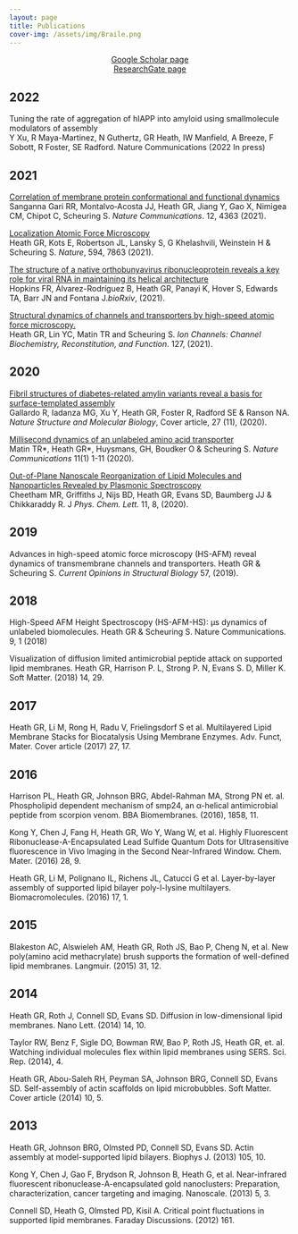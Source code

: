 ```yaml
---
layout: page
title: Publications
cover-img: /assets/img/Braile.png
---
```

<p align="center"> 
<a href="https://scholar.google.ca/citations?user=Ra09PtQAAAAJ&hl=en">Google Scholar page</a> <br /><a href="https://www.researchgate.net/profile/George-Heath-3">ResearchGate page</a> 
</p>


## 2022
Tuning the rate of aggregation of hIAPP into amyloid using smallmolecule modulators of assembly <br /> 
Y Xu, R Maya-Martinez, N Guthertz, GR Heath, IW Manfield, A Breeze, F Sobott, R Foster, SE Radford.
Nature Communications (2022 In press)

## 2021
[Correlation of membrane protein conformational and functional dynamics](https://www.nature.com/articles/s41467-021-24660-1)  <br /> 
Sanganna Gari RR, Montalvo‐Acosta JJ, Heath GR, Jiang Y, Gao X, Nimigea CM, Chipot C, Scheuring S. *Nature Communications*. 12, 4363 (2021).

[Localization Atomic Force Microscopy](https://www.nature.com/articles/s41586-021-03551-x) <br /> 
Heath GR, Kots E, Robertson JL, Lansky S, G Khelashvili, Weinstein H & Scheuring S.
*Nature*, 594, 7863 (2021).

[The structure of a native orthobunyavirus ribonucleoprotein reveals a key role for viral RNA in maintaining its helical architecture](https://www.biorxiv.org/content/10.1101/2021.10.27.466080v1.full)<br /> 
Hopkins FR, Álvarez-Rodríguez B, Heath GR, Panayi K, Hover S, Edwards TA, Barr JN and Fontana J.*bioRxiv*, (2021).

[Structural dynamics of channels and transporters by high-speed atomic force microscopy.](https://www.sciencedirect.com/science/article/abs/pii/S0076687921001245?via%3Dihub) <br /> 
Heath GR, Lin YC, Matin TR and Scheuring S. *Ion Channels: Channel Biochemistry, Reconstitution, and Function*. 127, (2021).

## 2020
[Fibril structures of diabetes-related amylin variants reveal a basis for surface-templated assembly](https://www.nature.com/articles/s41594-020-0496-3)
<br />  Gallardo R, Iadanza MG, Xu Y, Heath GR, Foster R, Radford SE & Ranson NA. *Nature Structure and Molecular Biology*, Cover article, 27 (11), (2020).

[Millisecond dynamics of an unlabeled amino acid transporter](https://www.nature.com/articles/s41467-020-18811-z) <br /> 
Matin TR*, Heath GR*, Huysmans, GH, Boudker O & Scheuring S. *Nature Communications* 11(1) 1-11 (2020).

[Out-of-Plane Nanoscale Reorganization of Lipid Molecules and Nanoparticles Revealed by Plasmonic Spectroscopy](https://pubs.acs.org/doi/abs/10.1021/acs.jpclett.0c00182) <br /> 
Cheetham MR, Griffiths J, Nijs BD, Heath GR, Evans SD, Baumberg JJ & Chikkaraddy R. J *Phys. Chem. Lett.* 11, 8, (2020).

## 2019
Advances in high-speed atomic force microscopy (HS-AFM) reveal dynamics of transmembrane channels and transporters.
Heath GR & Scheuring S. *Current Opinions in Structural Biology* 57,  (2019).

## 2018
High-Speed AFM Height Spectroscopy (HS-AFM-HS): μs dynamics of unlabeled biomolecules. 
Heath GR & Scheuring S. Nature Communications. 9, 1 (2018)

Visualization of diffusion limited antimicrobial peptide attack on supported lipid membranes. 
Heath GR, Harrison P. L, Strong P. N, Evans S. D, Miller K. Soft Matter. (2018) 14, 29.

## 2017
Heath GR, Li M, Rong H, Radu V, Frielingsdorf S et al. Multilayered Lipid Membrane Stacks for Biocatalysis Using Membrane Enzymes. Adv. Funct, Mater. Cover article (2017) 27, 17.

## 2016
Harrison PL, Heath GR, Johnson BRG, Abdel-Rahman MA, Strong PN et. al. Phospholipid dependent mechanism of smp24, an α-helical antimicrobial peptide from scorpion venom. BBA Biomembranes. (2016), 1858, 11. 

Kong Y, Chen J, Fang H, Heath GR, Wo Y, Wang W, et al. Highly Fluorescent Ribonuclease-A-Encapsulated Lead Sulfide Quantum Dots for Ultrasensitive fluorescence in Vivo Imaging in the Second Near-Infrared Window. Chem. Mater. (2016) 28, 9. 

Heath GR, Li M, Polignano IL, Richens JL, Catucci G et al. Layer-by-layer assembly of supported lipid bilayer poly-l-lysine multilayers. Biomacromolecules. (2016) 17, 1.

## 2015
Blakeston AC, Alswieleh AM, Heath GR, Roth JS, Bao P, Cheng N, et al. New poly(amino acid methacrylate) brush supports the formation of well-defined lipid membranes. Langmuir. (2015) 31, 12. 

## 2014
Heath GR, Roth J, Connell SD, Evans SD. Diffusion in low-dimensional lipid membranes. Nano Lett. (2014) 14, 10. 

Taylor RW, Benz F, Sigle DO, Bowman RW, Bao P, Roth JS, Heath GR, et. al.  Watching individual molecules flex within lipid membranes using SERS. Sci. Rep. (2014), 4. 

Heath GR, Abou-Saleh RH, Peyman SA, Johnson BRG, Connell SD, Evans SD. Self-assembly of actin scaffolds on lipid microbubbles. Soft Matter. Cover article (2014) 10, 5.

## 2013
Heath GR, Johnson BRG, Olmsted PD, Connell SD, Evans SD. Actin assembly at model-supported lipid bilayers. Biophys J. (2013) 105, 10. 

Kong Y, Chen J, Gao F, Brydson R, Johnson B, Heath G, et al. Near-infrared fluorescent ribonuclease-A-encapsulated gold nanoclusters: Preparation, characterization, cancer targeting and imaging. Nanoscale. (2013) 5, 3. 

Connell SD, Heath G, Olmsted PD, Kisil A. Critical point fluctuations in supported lipid membranes. Faraday Discussions. (2012) 161.

